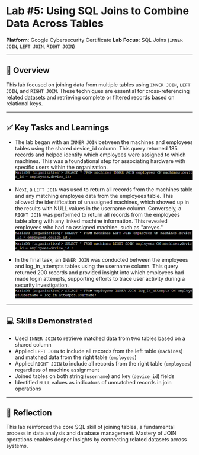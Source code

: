 # Lab #5: Using SQL Joins to Combine Data Across Tables

**Platform**: Google Cybersecurity Certificate
**Lab Focus**: SQL Joins (`INNER JOIN`, `LEFT JOIN`, `RIGHT JOIN`)

---

## 🧠 Overview

This lab focused on joining data from multiple tables using `INNER JOIN`, `LEFT JOIN`, and `RIGHT JOIN`. These techniques are essential for cross-referencing related datasets and retrieving complete or filtered records based on relational keys.

---

## ✅ Key Tasks and Learnings

- The lab began with an `INNER JOIN` between the machines and employees tables using the shared device\_id column. This query returned 185 records and helped identify which employees were assigned to which machines. This was a foundational step for associating hardware with specific users within the organization.
  ![INNER JOIN Machines and Employees](../../images/sql_lab5_inner_join_machines_employees.png)

- Next, a `LEFT JOIN` was used to return all records from the machines table and any matching employee data from the employees table. This allowed the identification of unassigned machines, which showed up in the results with NULL values in the username column. Conversely, a `RIGHT JOIN` was performed to return all records from the employees table along with any linked machine information. This revealed employees who had no assigned machine, such as "areyes."
  ![LEFT JOIN to Find Unassigned Machines](../../images/sql_lab5_left_join_unassigned.png)
  ![RIGHT JOIN to Find Employees Without Machines](../../images/sql_lab5_right_join_employees.png)

- In the final task, an `INNER JOIN` was conducted between the employees and log\_in\_attempts tables using the username column. This query returned 200 records and provided insight into which employees had made login attempts, supporting efforts to trace user activity during a security investigation.
  ![INNER JOIN on Login Attempts](../../images/sql_lab5_inner_join_login_attempts.png)

---

## 💻 Skills Demonstrated

* Used `INNER JOIN` to retrieve matched data from two tables based on a shared column
* Applied `LEFT JOIN` to include all records from the left table (`machines`) and matched data from the right table (`employees`)
* Applied `RIGHT JOIN` to include all records from the right table (`employees`) regardless of machine assignment
* Joined tables on both string (`username`) and key (`device_id`) fields
* Identified `NULL` values as indicators of unmatched records in join operations

---

## 🔁 Reflection

This lab reinforced the core SQL skill of joining tables, a fundamental process in data analysis and database management. Mastery of JOIN operations enables deeper insights by connecting related datasets across systems.
